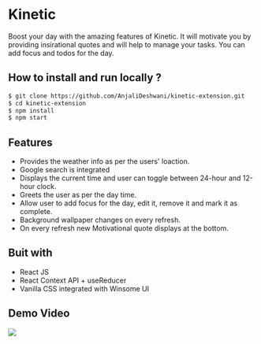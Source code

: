 # Kinetic

Boost your day with the amazing features of Kinetic. It will motivate you by providing insirational quotes and will help to manage your tasks.
You can add focus and todos for the day.


## How to install and run locally ?

```bash
$ git clone https://github.com/AnjaliDeshwani/kinetic-extension.git
$ cd kinetic-extension
$ npm install
$ npm start
```

## Features

- Provides the weather info as per the users' loaction.
- Google search is integrated
- Displays the current time and user can toggle between 24-hour and 12-hour clock.
- Greets the user as per the day time.
- Allow user to add focus for the day, edit it, remove it and mark it as complete.
- Background wallpaper changes on every refresh.
- On every refresh new Motivational quote displays at the bottom.

## Buit with

- React JS
- React Context API + useReducer
- Vanilla CSS integrated with Winsome UI

## Demo Video

![](https://github.com/AnjaliDeshwani/kinetic-extension/blob/dev/src/assets/extension-demo.gif)

